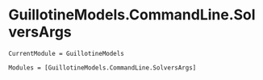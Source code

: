 # GuillotineModels.CommandLine.SolversArgs

```@meta
CurrentModule = GuillotineModels
```

```@autodocs
Modules = [GuillotineModels.CommandLine.SolversArgs]
```

